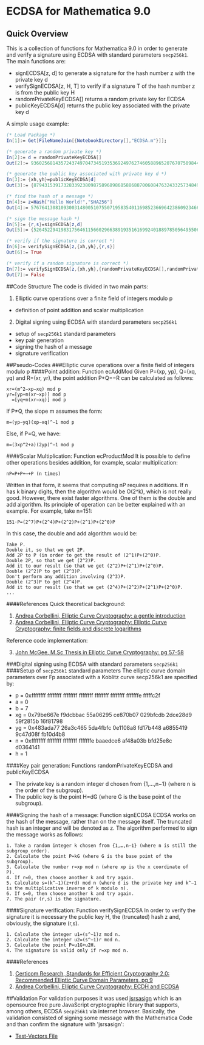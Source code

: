 # ECDSA for Mathematica 9.0
## Quick Overview
This is a collection of functions for Mathematica 9.0 in order to generate and verify a signature using ECDSA with standard parameters `secp256k1`. The main functions are:
- signECDSA[z, d] to generate a signature for the hash number z with the private key d
- verifySignECDSA[z, H, T] to verify if a signature T of the hash number z is from the public key H
- randomPrivateKeyECDSA[] returns a random private key for ECDSA
- publicKeyECDSA[d] returns the public key associated with the private key d

A simple usage example:
```Mathematica
(* Load Package *)
In[1]:= Get[FileNameJoin[{NotebookDirectory[],"ECDSA.m"}]];

(* generate a random private key *)
In[2]:= d = randomPrivateKeyECDSA[]
Out[2]:= 93602568143572437497047345193536924976274605889652076707509844737444328626670

(* generate the public key associated with private key d *)
In[3]:= {xh,yh}=publicKeyECDSA[d]
Out[3]:= {87943153917328339238098758968986858868870060847632433257348495687910286253282, 114510692297125386214880916984900906876306824610921820870708215390655128572828}

(* find the hash of a message *)
In[4]:= z=Hash["Hello World!","SHA256"]
Out[4]:= 57676413081093003148005107550719583540116985236696423860923466490497932824681

(* sign the message hash *)
In[5]:= {r,s}=signECDSA[z,d]
Out[5]:= {52645229419831756461156602966389193516169924018897850564955063216321799997576, 105208277479664712928314923396354361130135526252419945028148626557358697529330}

(* verify if the signature is correct *)
In[6]:= verifySignECDSA[z,{xh,yh},{r,s}]
Out[6]:= True

(* verify if a random signature is correct *)
In[7]:= verifySignECDSA[z,{xh,yh},{randomPrivateKeyECDSA[],randomPrivateKeyECDSA[]}]
Out[7]:= False
```

##Code Structure
The code is divided in two main parts:

1. Elliptic curve operations over a finite field of integers modulo p
  - definition of point addition and scalar multiplication
  
2. Digital signing using ECDSA with standard parameters `secp256k1`
  - setup of `secp256k1` standard parameters
  - key pair generation
  - signing the hash of a message
  - signature verification

##Pseudo-Codes
###Elliptic curve operations over a finite field of integers modulo p
####Point addition: Function ecAddMod
Given P=(xp, yp), Q=(xq, yq) and R=(xr, yr), the point addition P+Q=−R can be calculated as follows:
```
xr=(m^2−xp−xq) mod p
yr=[yp+m(xr−xp)] mod p
  =[yq+m(xr−xq)] mod p
```
If P≠Q, the slope m assumes the form:
```
m=(yp−yq)(xp−xq)^−1 mod p
```
Else, if P=Q, we have:
```
m=(3xp^2+a)(2yp)^−1 mod p
```
####Scalar Multiplication: Function ecProductMod
It is possible to define other operations besides addition, for example, scalar multiplication:
```
nP=P+P+⋯+P (n times)
```
Written in that form, it seems that computing nP requires n additions. If n has k binary digits, then the algorithm would be O(2^k), which is not really good. However, there exist faster algorithms. One of them is the double and add algorithm.
Its principle of operation can be better explained with an example. For example, take n=151:
```
151⋅P=(2^7)P+(2^4)P+(2^2)P+(2^1)P+(2^0)P
```
In this case, the double and add algorithm would be:
```
Take P.
Double it, so that we get 2P.
Add 2P to P (in order to get the result of (2^1)P+(2^0)P.
Double 2P, so that we get (2^2)P.
Add it to our result (so that we get (2^2)P+(2^1)P+(2^0)P.
Double (2^2)P to get (2^3)P.
Don't perform any addition involving (2^3)P.
Double (2^3)P to get (2^4)P.
Add it to our result (so that we get (2^4)P+(2^2)P+(2^1)P+(2^0)P.
...
```
####References
Quick theoretical background:

1. [Andrea Corbellini, Elliptic Curve Cryptography: a gentle introduction](http://andrea.corbellini.name/2015/05/17/elliptic-curve-cryptography-a-gentle-introduction/)
2. [Andrea Corbellini, Elliptic Curve Cryptography: Elliptic Curve Cryptography: finite fields and discrete logarithms](http://andrea.corbellini.name/2015/05/23/elliptic-curve-cryptography-finite-fields-and-discrete-logarithms/)

Reference code implementation:

3. [John McGee, M.Sc Thesis in Elliptic Curve Cryptography: pg 57-58](https://theses.lib.vt.edu/theses/available/etd-04252006-161727/unrestricted/SchoofsAlgorithmThesisMcGee.pdf)

###Digital signing using ECDSA with standard parameters `secp256k1`
####Setup of `secp256k1` standard parameters
The elliptic curve domain parameters over Fp associated with a Koblitz curve secp256k1 are specified by:
  - p = 0xffffffff ffffffff ffffffff ffffffff ffffffff ffffffff fffffffe fffffc2f
  - a = 0
  - b = 7
  - xg = 0x79be667e f9dcbbac 55a06295 ce870b07 029bfcdb 2dce28d9 59f2815b 16f81798
  - yg = 0x483ada77 26a3c465 5da4fbfc 0e1108a8 fd17b448 a6855419 9c47d08f fb10d4b8
  - n = 0xffffffff ffffffff ffffffff fffffffe baaedce6 af48a03b bfd25e8c d0364141
  - h = 1

####Key pair generation: Functions randomPrivateKeyECDSA and publicKeyECDSA
  - The private key is a random integer d chosen from {1,…,n−1} (where n is the order of the subgroup).
  - The public key is the point H=dG (where G is the base point of the subgroup).

####Signing the hash of a message: Function signECDSA
ECDSA works on the hash of the message, rather than on the message itself. The truncated hash is an integer and will be denoted as z. The algorithm performed to sign the message works as follows:

```
1. Take a random integer k chosen from {1,…,n−1} (where n is still the subgroup order).
2. Calculate the point P=kG (where G is the base point of the subgroup).
3. Calculate the number r=xp mod n (where xp is the x coordinate of P).
4. If r=0, then choose another k and try again.
5. Calculate s=(k^−1)(z+rd) mod n (where d is the private key and k^−1 is the multiplicative inverse of k modulo n).
6. If s=0, then choose another k and try again.
7. The pair (r,s) is the signature.
```

####Signature verification: Function verifySignECDSA
In order to verify the signature it is necessary the public key H, the (truncated) hash z and, obviously, the signature (r,s).

```
1. Calculate the integer u1=(s^−1)z mod n.
2. Calculate the integer u2=(s^−1)r mod n.
3. Calculate the point P=u1G+u2H.
4. The signature is valid only if r=xp mod n.
```

####References

1. [Certicom Research, Standards for Efficient Cryptography 2.0: Recommended Elliptic Curve Domain Parameters, pg 9](http://www.secg.org/sec2-v2.pdf)
2. [Andrea Corbellini, Elliptic Curve Cryptography: ECDH and ECDSA](http://andrea.corbellini.name/2015/05/30/elliptic-curve-cryptography-ecdh-and-ecdsa/)


##Validation
For validation purposes it was used [jsrsasign](https://kjur.github.io/jsrsasign/sample-ecdsa.html) which is an opensource free pure JavaScript cryptographic library that supports, among others, ECDSA `secp256k1` via internet browser. Basically, the validation consisted of signing some message with the Mathematica Code and than confirm the signature with 'jsrsasign':
- [Test-Vectors File](https://github.com/MarkMessa/ECDSA-Mathematica/blob/master/Test-Vectors.txt)
